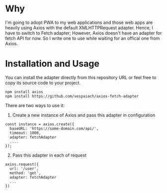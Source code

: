 # Why

I'm going to adopt PWA to my web applications and those web apps are heavily using Axios with the default XMLHTTPRequest adapter. Hence, I have to switch to Fetch adapter; However, Axios doesn't have an adapter for fetch API for now. So I write one to use while waiting for an offical one from Axios.

# Installation and Usage

You can install the adapter directly from this repository URL or feel free to copy its source code to your project.

```
npm install axios
npm install https://github.com/vespaiach/axios-fetch-adapter
```

There are two ways to use it:

1.  Create a new instance of Axios and pass this adapter in configuration

```
const instance = axios.create({
  baseURL: 'https://some-domain.com/api/',
  timeout: 1000,
  adapter: fetchAdapter
  ....
});
```

2.  Pass this adapter in each of request

```
axios.request({
  url: '/user',
  method: 'get',
  adapter: fetchAdapter
  ...
})
```
